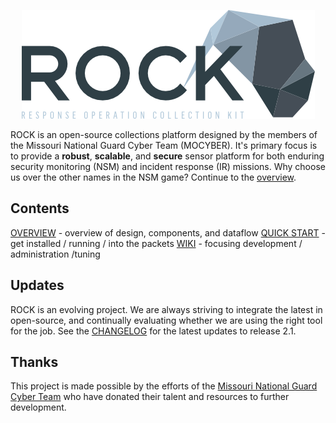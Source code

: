 <p align="center">
<img src="rock_logo.png">
</p>

ROCK is an open-source collections platform designed by the members of the Missouri National Guard Cyber Team (MOCYBER).  It's primary focus is to provide a **robust**, **scalable**, and **secure** sensor platform for both enduring security monitoring (NSM) and incident response (IR) missions.  Why choose us over the other names in the NSM game?  Continue to the [overview](oveview/index.md).

## Contents

[OVERVIEW](overview/index.md) - overview of design, components, and dataflow
[QUICK START](overview/quick_start/index.md) - get installed / running / into the packets
[WIKI](wiki/index.md) - focusing development / administration /tuning

## Updates

ROCK is an evolving project.  We are always striving to integrate the latest in open-source, and continually evaluating whether we are using the right tool for the job.  See the [CHANGELOG](changelog.md) for the latest updates to release 2.1.

## Thanks

This project is made possible by the efforts of the [Missouri National Guard Cyber Team](http://mocyber.io/) who have donated their talent and resources to further development.
